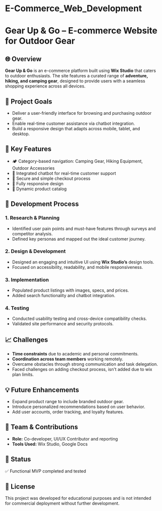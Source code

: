 # E-Commerce_Web_Development
# Gear Up & Go – E-commerce Website for Outdoor Gear

## 🌐 Overview
**Gear Up & Go** is an e-commerce platform built using **Wix Studio** that caters to outdoor enthusiasts. The site features a curated range of **adventure, hiking, and camping gear**, designed to provide users with a seamless shopping experience across all devices.



## 🎯 Project Goals
- Deliver a user-friendly interface for browsing and purchasing outdoor gear.
- Enable real-time customer assistance via chatbot integration.
- Build a responsive design that adapts across mobile, tablet, and desktop.


## 🚀 Key Features
- 🏕️ Category-based navigation: Camping Gear, Hiking Equipment, Outdoor Accessories
- 💬 Integrated chatbot for real-time customer support
- 🔐 Secure and simple checkout process
- 📱 Fully responsive design
- 🛒 Dynamic product catalog


## 🔧 Development Process

### 1. Research & Planning
- Identified user pain points and must-have features through surveys and competitor analysis.
- Defined key personas and mapped out the ideal customer journey.

### 2. Design & Development
- Designed an engaging and intuitive UI using **Wix Studio’s** design tools.
- Focused on accessibility, readability, and mobile responsiveness.

### 3. Implementation
- Populated product listings with images, specs, and prices.
- Added search functionality and chatbot integration.

### 4. Testing
- Conducted usability testing and cross-device compatibility checks.
- Validated site performance and security protocols.


## 📈 Challenges
- **Time constraints** due to academic and personal commitments.
- **Coordination across team members** working remotely.
- Overcame obstacles through strong communication and task delegation.
- Faced challenges on adding checkout process, isn't added due to wix plan limits.


## 💡 Future Enhancements
- Expand product range to include branded outdoor gear.
- Introduce personalized recommendations based on user behavior.
- Add user accounts, order tracking, and loyalty features.


## 👥 Team & Contributions
- **Role:** Co-developer, UI/UX Contributor and reporting  
- **Tools Used:** Wix Studio, Google Docs



## 📌 Status
✅ Functional MVP completed and tested  



## 📝 License
This project was developed for educational purposes and is not intended for commercial deployment without further development.

